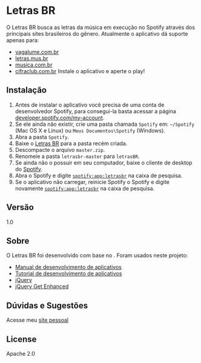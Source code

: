 Letras BR
=========

O Letras BR busca as letras da música em execução no Spotify através dos principais sites brasileiros do gênero.
Atualmente o aplicativo dá suporte apenas para:

* [vagalume.com.br]
* [letras.mus.br]
* [musica.com.br]
* [cifraclub.com.br]
Instale o aplicativo e aperte o play!

Instalação
--------------

1. Antes de instalar o aplicativo você precisa de uma conta de desenvolvedor Spotify, para consegui-la basta acessar a página [developer.spotify.com/my-account].
2. Se ele ainda não existir, crie uma pasta chamada `Spotify` em: `~/Spotify` (Mac OS X e Linux) ou `Meus Documentos\Spotify` (Windows).
3. Abra a pasta `Spotify`.
4. Baixe o [Letras BR] para a pasta recém criada.
4. Descompacte o arquivo `master.zip`.
4. Renomeie a pasta `letrasbr-master` para `letrasBR`.
5. Se ainda não o possuir em seu computador, baixe o cliente de desktop do [Spotify](http://spotify.com/download).
6. Abra o Spotify e digite [`spotify:app:letrasbr`](spotify:app:letrasbr) na caixa de pesquisa. 
7. Se o aplicativo não carregar, reinicie Spotify o Spotify e digite novamente [`spotify:app:letrasbr`](spotify:app:letrasbr) na caixa de pesquisa.

Versão
--------------

1.0

Sobre
--------------

O Letras BR foi desenvolvido com base no .
Foram usados neste projeto:
* [Manual de desenvolvimento de aplicativos](https://developer.spotify.com/technologies/apps/)
* [Tutorial de desenvolvimento de aplicativos](https://github.com/spotify/apps-tutorial)
* [jQuery](http://jquery.com)
* [jQuery Get Enhanced](https://github.com/benbarnett/jQuery-Get-Enhanced)

Dúvidas e Sugestões
--------------

Acesse meu [site pessoal](http://leonardoweslei.com)

License
----

Apache 2.0


[vagalume.com.br]:http://www.vagalume.com.br/
[letras.mus.br]:http://letras.mus.br/
[musica.com.br]:http://musica.com.br/
[cifraclub.com.br]:http://www.cifraclub.com.br/
[developer.spotify.com/my-account]:https://developer.spotify.com/my-account
[letras BR]:https://github.com/leonardoweslei/letrasbr/archive/master.zip
